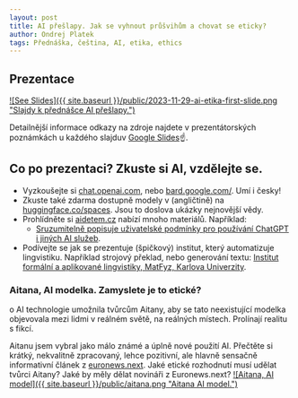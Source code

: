 ```yaml
---
layout: post
title: AI přešlapy. Jak se vyhnout průšvihům a chovat se eticky?
author: Ondrej Platek
tags: Přednáška, čeština, AI, etika, ethics 
---
```




## Prezentace 
[![See Slides]({{ site.baseurl }}/public/2023-11-29-ai-etika-first-slide.png "Slajdy k přednášce AI
přešlapy.")](https://docs.google.com/presentation/d/1NRZ860g7AUce9xL1XpDucEhnPBFc1y6Ei6hj8gUy8o8/edit?usp=sharing)

Detailnější informace odkazy na zdroje najdete v prezentátorských poznámkách u každého slajduv [Google Slides](https://docs.google.com/presentation/d/1NRZ860g7AUce9xL1XpDucEhnPBFc1y6Ei6hj8gUy8o8/edit?usp=sharing)☝️.


## Co po prezentaci? Zkuste si AI, vzdělejte se.
- Vyzkoušejte si [chat.openai.com](https://chat.openai.com), nebo [bard.google.com/](https://bard.google.com). Umí i česky!
- Zkuste také zdarma dostupně modely v (angličtině) na [huggingface.co/spaces](https://huggingface.co/spaces). Jsou to doslova ukázky nejnovější vědy.
- Prohlídněte si [aidetem.cz](https://aidetem.cz) nabízí mnoho materiálů. Například:
  - [Sruzumitelně popisuje uživatelské podmínky pro používání ChatGPT i jiných AI služeb](https://aidetem.cz/skoleni-cast-2-ai-do-skolnich-lavic/#ai-pravni-aspekty).
- Podívejte se jak se prezentuje (špičkový) institut, který automatizuje lingvistiku. Například strojový překlad, nebo generování textu: [Institut formální a aplikované lingvistiky, MatFyz, Karlova Univerzity](https://ufal.mff.cuni.cz/).

### Aitana, AI modelka. Zamyslete je to etické?
o
AI technologie umožnila tvůrcům Aitany, aby se tato neexistující modelka objevovala mezi lidmi v reálném světě, na reálných místech. Prolínají realitu s fikcí.

Aitanu jsem vybral jako málo známé a úplně nové použití AI.
Přečtěte si krátký, nekvalitně zpracovaný, lehce pozitivní, ale hlavně sensačně informativní článek z [euronews.next](https://www.euronews.com/next/2023/11/22/meet-the-first-spanish-ai-model-earning-up-to-10000-per-month). Jaké etické rozhodnutí musí udělat tvůrci Aitany? Jaké by měly dělat novináři z Euronews.next?
[![Aitana, AI model]({{ site.baseurl }}/public/aitana.png "Aitana AI model.")](https://www.euronews.com/next/2023/11/22/meet-the-first-spanish-ai-model-earning-up-to-10000-per-month)
